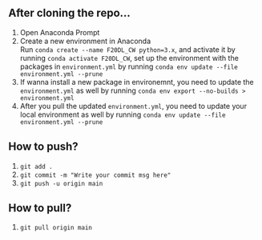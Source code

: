 ## After cloning the repo...
1. Open Anaconda Prompt
2. Create a new environment in Anaconda <br>
Run `conda create --name F20DL_CW python=3.x`, and activate it by running `conda activate F20DL_CW`, set up the environment with the packages in `environment.yml` by running `conda env update --file environment.yml --prune` <br>
3. If wanna install a new package in environemnt, you need to update the `environment.yml` as well by running `conda env export --no-builds > environment.yml`
4. After you pull the updated `environment.yml`, you need to update your local environment as well by running `conda env update --file environment.yml --prune`

## How to push?
1. `git add .`
2. `git commit -m "Write your commit msg here"`
3. `git push -u origin main`

## How to pull?
1. `git pull origin main`
